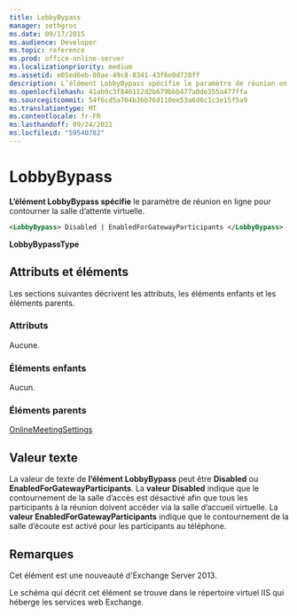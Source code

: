 ```yaml
---
title: LobbyBypass
manager: sethgros
ms.date: 09/17/2015
ms.audience: Developer
ms.topic: reference
ms.prod: office-online-server
ms.localizationpriority: medium
ms.assetid: e05ed6eb-00ae-49c8-8341-43f6e0d728ff
description: L’élément LobbyBypass spécifie le paramètre de réunion en ligne pour contourner la salle d’attente virtuelle.
ms.openlocfilehash: 41ab9c3f846112d2b679bbb477a0de355a477ffa
ms.sourcegitcommit: 54f6cd5a704b36b76d110ee53a6d6c1c3e15f5a9
ms.translationtype: MT
ms.contentlocale: fr-FR
ms.lasthandoff: 09/24/2021
ms.locfileid: "59540782"
---
```

# <a name="lobbybypass"></a>LobbyBypass

**L’élément LobbyBypass spécifie** le paramètre de réunion en ligne pour contourner la salle d’attente virtuelle. 
  
```XML
<LobbyBypass> Disabled | EnabledForGatewayParticipants </LobbyBypass>
```

 **LobbyBypassType**
## <a name="attributes-and-elements"></a>Attributs et éléments

Les sections suivantes décrivent les attributs, les éléments enfants et les éléments parents.
  
### <a name="attributes"></a>Attributs

Aucune.
  
### <a name="child-elements"></a>Éléments enfants

Aucun.
  
### <a name="parent-elements"></a>Éléments parents

[OnlineMeetingSettings](onlinemeetingsettings.md)
  
## <a name="text-value"></a>Valeur texte

La valeur de texte de **l’élément LobbyBypass** peut être **Disabled** ou **EnabledForGatewayParticipants**. La **valeur Disabled** indique que le contournement de la salle d’accès est désactivé afin que tous les participants à la réunion doivent accéder via la salle d’accueil virtuelle. La **valeur EnabledForGatewayParticipants** indique que le contournement de la salle d’écoute est activé pour les participants au téléphone. 
  
## <a name="remarks"></a>Remarques

Cet élément est une nouveauté d'Exchange Server 2013.
  
Le schéma qui décrit cet élément se trouve dans le répertoire virtuel IIS qui héberge les services web Exchange.
  

